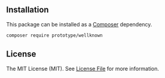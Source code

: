 ## Installation

This package can be installed as a [Composer](https://getcomposer.org/) dependency.

```bash
composer require prototype/wellknown
```

## License

The MIT License (MIT). See [License File](../src/WellKnown/LICENSE) for more information.
